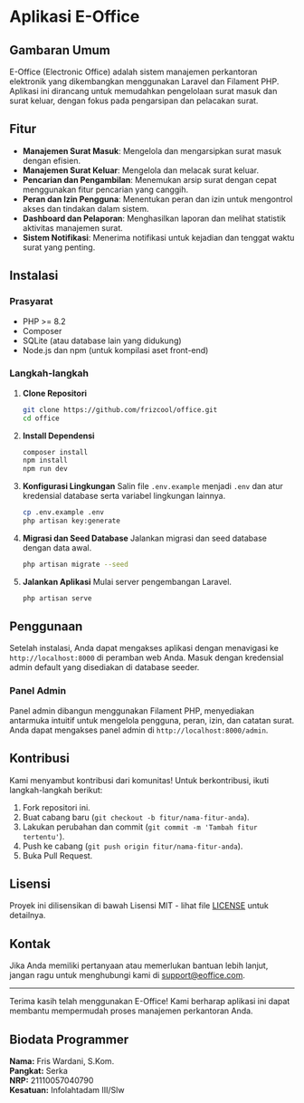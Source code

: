# Aplikasi E-Office

## Gambaran Umum

E-Office (Electronic Office) adalah sistem manajemen perkantoran elektronik yang dikembangkan menggunakan Laravel dan Filament PHP. Aplikasi ini dirancang untuk memudahkan pengelolaan surat masuk dan surat keluar, dengan fokus pada pengarsipan dan pelacakan surat.

## Fitur

- **Manajemen Surat Masuk**: Mengelola dan mengarsipkan surat masuk dengan efisien.
- **Manajemen Surat Keluar**: Mengelola dan melacak surat keluar.
- **Pencarian dan Pengambilan**: Menemukan arsip surat dengan cepat menggunakan fitur pencarian yang canggih.
- **Peran dan Izin Pengguna**: Menentukan peran dan izin untuk mengontrol akses dan tindakan dalam sistem.
- **Dashboard dan Pelaporan**: Menghasilkan laporan dan melihat statistik aktivitas manajemen surat.
- **Sistem Notifikasi**: Menerima notifikasi untuk kejadian dan tenggat waktu surat yang penting.

## Instalasi

### Prasyarat

- PHP >= 8.2
- Composer
- SQLite (atau database lain yang didukung)
- Node.js dan npm (untuk kompilasi aset front-end)

### Langkah-langkah

1. **Clone Repositori**
   ```bash
   git clone https://github.com/frizcool/office.git
   cd office
   ```

2. **Install Dependensi**
   ```bash
   composer install
   npm install
   npm run dev
   ```

3. **Konfigurasi Lingkungan**
   Salin file `.env.example` menjadi `.env` dan atur kredensial database serta variabel lingkungan lainnya.
   ```bash
   cp .env.example .env
   php artisan key:generate
   ```

4. **Migrasi dan Seed Database**
   Jalankan migrasi dan seed database dengan data awal.
   ```bash
   php artisan migrate --seed
   ```

5. **Jalankan Aplikasi**
   Mulai server pengembangan Laravel.
   ```bash
   php artisan serve
   ```

## Penggunaan

Setelah instalasi, Anda dapat mengakses aplikasi dengan menavigasi ke `http://localhost:8000` di peramban web Anda. Masuk dengan kredensial admin default yang disediakan di database seeder.

### Panel Admin

Panel admin dibangun menggunakan Filament PHP, menyediakan antarmuka intuitif untuk mengelola pengguna, peran, izin, dan catatan surat. Anda dapat mengakses panel admin di `http://localhost:8000/admin`.

## Kontribusi

Kami menyambut kontribusi dari komunitas! Untuk berkontribusi, ikuti langkah-langkah berikut:

1. Fork repositori ini.
2. Buat cabang baru (`git checkout -b fitur/nama-fitur-anda`).
3. Lakukan perubahan dan commit (`git commit -m 'Tambah fitur tertentu'`).
4. Push ke cabang (`git push origin fitur/nama-fitur-anda`).
5. Buka Pull Request.

## Lisensi

Proyek ini dilisensikan di bawah Lisensi MIT - lihat file [LICENSE](LICENSE) untuk detailnya.

## Kontak

Jika Anda memiliki pertanyaan atau memerlukan bantuan lebih lanjut, jangan ragu untuk menghubungi kami di support@eoffice.com.

---

Terima kasih telah menggunakan E-Office! Kami berharap aplikasi ini dapat membantu mempermudah proses manajemen perkantoran Anda.

## Biodata Programmer

**Nama:** Fris Wardani, S.Kom.  
**Pangkat:** Serka  
**NRP:** 21110057040790  
**Kesatuan:** Infolahtadam III/Slw